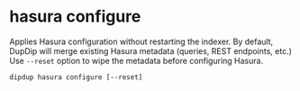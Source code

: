 # hasura configure

Applies Hasura configuration without restarting the indexer. By default, DupDip will merge existing Hasura metadata \(queries, REST endpoints, etc.\) Use `--reset` option to wipe the metadata before configuring Hasura.

```text
dipdup hasura configure [--reset]
```
